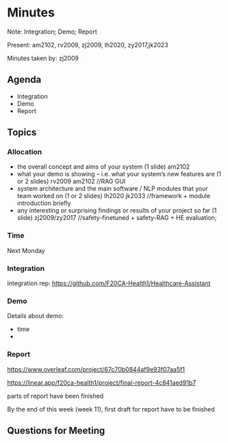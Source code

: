 # Minutes

Note: Integration; Demo; Report 

Present: am2102, rv2009, zj2009, lh2020, zy2017,jk2023

Minutes taken by: zj2009

## Agenda

- Integration
- Demo
- Report

## Topics

### Allocation

- the overall concept and aims of your system (1 slide) 
  am2102
- what your demo is showing – i.e. what your system’s new features are (1 or 2  slides)
rv2009 am2102
//RAG GUI
- system architecture and the main software / NLP modules that your team worked on (1 or 2 slides)
 lh2020 jk2033
//framework + module introduction briefly 
- any interesting or surprising findings or results of your project so far (1 slide) 
 zj2009/zy2017
//safety-finetuned + safety-RAG + HE evaluation; 

### Time

Next Monday

### Integration

Integration rep: https://github.com/F20CA-Health1/Healthcare-Assistant

### Demo

Details about demo:

- time
- 

### Report

https://www.overleaf.com/project/67c70b0844af9e93f07aa5f1 

https://linear.app/f20ca-health1/project/final-report-4c841aed91b7 

parts of report have been finished

By the end of this week (week 11), first draft for report have to be finished


## Questions for Meeting



